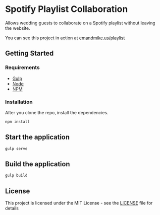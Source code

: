 # Spotify Playlist Collaboration
Allows wedding guests to collaborate on a Spotify playlist without leaving the website. 

You can see this project in action at [emandmike.us/playlist](https://emandmike.us/playlist)

## Getting Started

### Requirements

* [Gulp](https://getcomposer.org/)
* [Node](https://nodejs.org/)
* [NPM](https://www.npmjs.com/)

### Installation
After you clone the repo, install the dependencies.

```bash
npm install
```

## Start the application

```bash
gulp serve
```

## Build the application

```bash
gulp build
```

## License
This project is licensed under the MIT License - see the [LICENSE](LICENSE) file for details
